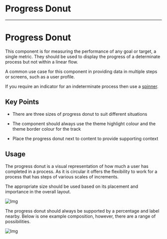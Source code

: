 
# Progress Donut

---

# Progress Donut

This component is for measuring the performance of any goal or target, a single metric. They should be used to display the progress of a determinate process but not within a linear flow. 

A common use case for this component in providing data in multiple steps or screens, such as a user profile. 

If you require an indicator for an indeterminate process then use a [spinner]().

## Key Points

- There are three sizes of progress donut to suit different situations

- The component should always use the theme highlight colour and the theme border colour for the track

- Place the progress donut next to content to provide supporting context

## Usage

The progress donut is a visual representation of how much a user has completed in a process. As it is circular it offers the flexibility to work for a process that has steps of various scales of increments. 

The appropriate size should be used based on its placement and importance in the overall layout.

![Img](https://studio-assets.supernova.io/design-systems/16150/7882d3d3-a9a4-447f-b4b2-8fb57d39b120.jpg?Expires=1980201600&Policy=eyJTdGF0ZW1lbnQiOlt7IlJlc291cmNlIjoiaHR0cHM6Ly9zdHVkaW8tYXNzZXRzLnN1cGVybm92YS5pby9kZXNpZ24tc3lzdGVtcy8xNjE1MC83ODgyZDNkMy1hOWE0LTQ0N2YtYjRiMi04ZmI1N2QzOWIxMjAuanBnIiwiQ29uZGl0aW9uIjp7IkRhdGVMZXNzVGhhbiI6eyJBV1M6RXBvY2hUaW1lIjoxOTgwMjAxNjAwfX19XX0_&Signature=D6AOPervWNm2ibCEARjE1N0goDxv68FCuyalIQvoPc1q8ttBUHNRsVW8lGNQKPYSAMJZoT5YwEo0NPn1ctYDtTULLb~M7SqmhW1tqitgbw-BCfj4kBlE1LhFR57wUyLMAOAu38itQUkRoSvHv47BfHf16m2pJ5rq14wCjzbGTx6f2uXli2RnHff1Ja741N16gW4xPpN2upJXrsmTYL44bNwRe0R6o0peT4Ep2ub1XTlZDm~SfXCJytXsUcyGcj0Pb2VzMbqno1TsTE~4fo8ViqLBhNg2o3qCPDHKhJYw~yuqrY0c1Z0nLJOtU7PiIGhT5snuF6ZVGNXvGDkkzY52gg__&Key-Pair-Id=APKAJGK34LCCAUR7N6LA)

The progress donut should always be supported by a percentage and label nearby. Below is one example composition, however, there are a range of possibilities.

![Img](https://studio-assets.supernova.io/design-systems/16150/2f5d9ba4-81f2-49c4-85cf-988fdd8b84ca.jpg?Expires=1980201600&Policy=eyJTdGF0ZW1lbnQiOlt7IlJlc291cmNlIjoiaHR0cHM6Ly9zdHVkaW8tYXNzZXRzLnN1cGVybm92YS5pby9kZXNpZ24tc3lzdGVtcy8xNjE1MC8yZjVkOWJhNC04MWYyLTQ5YzQtODVjZi05ODhmZGQ4Yjg0Y2EuanBnIiwiQ29uZGl0aW9uIjp7IkRhdGVMZXNzVGhhbiI6eyJBV1M6RXBvY2hUaW1lIjoxOTgwMjAxNjAwfX19XX0_&Signature=kJT49EqDbgXKvEz2dY8M5g86~mj4U8MkaJYckOMsuJSACKtXpaAE89g~R4CJI4n-8ESLsnw1rmfFAhV2GeaLCtvl8w4lgQ8RJGRDl3kHVEPKs7n2KvUIA9NwRmYO9gPzJ6thDZ4PBX9F~LJ4jNlhECEJRddoPc5OUcWj7booWC4xnoFjBAqEL2SysihQNGSKdR5r66AXQ3MEhcD6s0CKczIzDNVL15KWK226-rztz26vrMwz0Kcz44MZdOSX1A0kM4pQ-wuM2FpH6gv1P~e8lJzD4VPjG17XdqoGDNKHyLmYZeV6u~ZTYdQia1b2--MKMhbig-IhBihAWUi2z0fn6w__&Key-Pair-Id=APKAJGK34LCCAUR7N6LA)